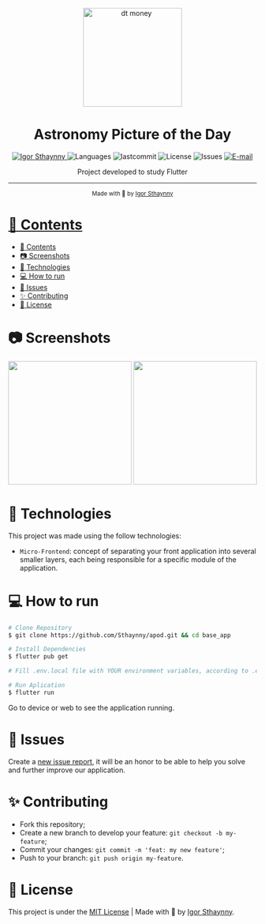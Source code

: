 <p align="center">
   <img src="https://user-images.githubusercontent.com/46109133/123561796-e99b8000-d780-11eb-8d58-a46e9d82a2dd.png" alt="dt money" width="200"/>
</p>

<h1 align="center">Astronomy Picture of the Day</h1>

<p align="center">
   <a href="https://www.linkedin.com/in/igor-sthaynny/">
      <img alt="Igor Sthaynny" src="https://img.shields.io/badge/-Sthaynny-5965e0?style=flat&logo=Linkedin&logoColor=white" />
   </a>
  <img alt="Languages" src="https://img.shields.io/github/languages/count/Sthaynny/apod?color=%235963C5" />
  <img alt="lastcommit" src="https://img.shields.io/github/last-commit/Sthaynny/apod?color=%235761C3" />
  <img alt="License" src="https://img.shields.io/github/license/Sthaynny/apod?color=%235E69D7" />
  <img alt="Issues" src="https://img.shields.io/github/issues/Sthaynny/apod?color=%235965E0">
  <a href="mailto:igorsthaynny@gmail.com">
   <img alt="E-mail" src="https://img.shields.io/badge/-igorsthaynny%40gmail.com-%23525DCB" />
  </a>
</p>

<p align="center">Project developed to study Flutter</p>

<hr />

<div align="center">
  <sub> Made with 💖 by
    <a href="https://github.com/Sthaynny">Igor Sthaynny
  </sub>
</div>

# 📌 Contents

- [📌 Contents](#-contents)
- [:camera: Screenshots](#camera-screenshots)
- [:rocket: Technologies](#rocket-technologies)
- [:computer: How to run](#computer-how-to-run)
- [:bug: Issues](#bug-issues)
- [:sparkles: Contributing](#sparkles-contributing)
- [:page_facing_up: License](#page_facing_up-license)

# :camera: Screenshots
<div align="center">
  <img src="https://user-images.githubusercontent.com/46109133/142040693-32a6136c-ff7d-4e10-b436-f832e54de12d.png" width="250px">
  <img src="https://user-images.githubusercontent.com/46109133/142040767-d7e53722-2132-4a47-adf0-44642fdfb1f2.png" width="250px">
</div>
  


# :rocket: Technologies
This project was made using the follow technologies:

- `Micro-Frontend`: concept of separating your front application into several smaller layers, each being responsible for a specific module of the application.

# :computer: How to run

```bash
# Clone Repository
$ git clone https://github.com/Sthaynny/apod.git && cd base_app

# Install Dependencies
$ flutter pub get

# Fill .env.local file with YOUR environment variables, according to .env.example file.

# Run Aplication
$ flutter run
```
Go to device or web to see the application running.

# :bug: Issues

Create a <a href="https://github.com/Sthaynny/apod/issues">new issue report</a>, it will be an honor to be able to help you solve and further improve our application.

# :sparkles: Contributing

- Fork this repository;
- Create a new branch to develop your feature: `git checkout -b my-feature`;
- Commit your changes: `git commit -m 'feat: my new feature'`;
- Push to your branch: `git push origin my-feature`.

# :page_facing_up: License

This project is under the [MIT License](./LICENSE) |
Made with 💖 by [Igor Sthaynny](https://www.linkedin.com/in/igor-sthaynny/).
   
